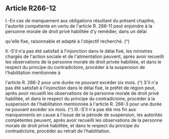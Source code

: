 ## Article R266-12

I.-En cas de manquement aux obligations résultant du présent chapitre, l'autorité compétente en vertu de
l'article R. 266-11 peut enjoindre à la personne morale de droit privé habilitée d'y remédier, dans un délai

qu'elle fixe, raisonnable et adapté à l'objectif recherché. (^)


II.-S'il n'a pas été satisfait à l'injonction dans le délai fixé, les ministres chargés de l'action sociale et de
l'alimentation peuvent, après avoir recueilli les observations de la personne morale de droit privée habilitée,
et dans le respect du principe du contradictoire, procéder à la suspension de l'habilitation mentionnée à

l'article R. 266-2 pour une durée ne pouvant excéder six mois. (^)
S'il n'a pas été satisfait à l'injonction dans le délai fixé, le préfet de région peut, après avoir recueilli les
observations de la personne morale de droit privé habilitée, et dans le respect du principe du contradictoire,
procéder à la suspension de l'habilitation mentionnée à l'article R. 266-3 pour une durée ne pouvant excéder
six mois. (^)
III.-S'il n'a pas été mis fin aux manquements en cause à l'issue de la période de suspension, les autorités
compétentes peuvent, après avoir recueilli les observations de la personne morale de droit privé habilitée, et
dans le respect du principe du contradictoire, procéder au retrait de l'habilitation.


